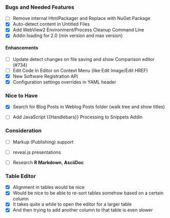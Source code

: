 
### Bugs and Needed Features

* [ ] Remove internal HtmlPackager and Replace with NuGet Package
* [x] Auto-detect content in Untitled Files
* [x] Add WebView2 Environment/Process Cleanup Command Line
* [x] Addin loading for 2.0 (min version and max version)

#### Enhancements
* [ ] Update detect changes on file saving and show Comparison editor (#734)
* [ ] Edit Code In Editor on Context Menu (like Edit Image/Edit HREF)
* [x] New Software Registration API
* [x] Configuration settings overrides in YAML header

### Nice to Have
* [x] Search for Blog Posts in Weblog Posts folder (walk tree and show titles)
* [ ] Add JavaScript {{Handlebars}} Processing to Snippets Addin


### Consideration
* [ ] Markup (Publishing) support
* [ ] reveal.js presentations
* [ ] Research **R Markdown**, **AsciiDoc**
        

### Table Editor
* [x] Alignment in tables would be nice
* [x] Would be nice to be able to re-sort tables somehow based on a certain column
* [x] It takes quite a while to open the editor for a larger table
* [x] And then trying to add another column to that table is even slower
